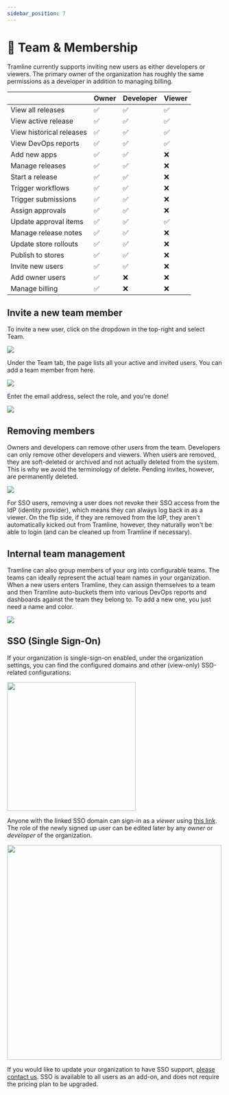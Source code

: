 ```yaml
---
sidebar_position: 7
---
```


# 👫 Team & Membership

Tramline currently supports inviting new users as either developers or viewers. The primary owner of the organization has roughly the same permissions as a developer in addition to managing billing.

| | Owner | Developer | Viewer |
|-|-------|-----------|--------|
| View all releases | ✅ | ✅ | ✅ |
| View active release | ✅ | ✅ | ✅  |
| View historical releases | ✅ | ✅ | ✅  |
| View DevOps reports | ✅ | ✅ | ✅  |
| Add new apps | ✅ | ✅ | ❌ |
| Manage releases | ✅ | ✅ | ❌ |
| Start a release | ✅ | ✅ | ❌ |
| Trigger workflows | ✅ | ✅ | ❌ |
| Trigger submissions | ✅ | ✅ | ❌ |
| Assign approvals | ✅ | ✅ | ❌ |
| Update approval items | ✅ | ✅ | ✅ |
| Manage release notes | ✅ | ✅ | ❌ |
| Update store rollouts | ✅ | ✅ | ❌ |
| Publish to stores | ✅ | ✅ | ❌ |
| Invite new users | ✅ | ✅ | ❌ |
| Add owner users | ✅ | ❌  | ❌ |
| Manage billing | ✅ | ❌ | ❌ |


## Invite a new team member

To invite a new user, click on the dropdown in the top-right and select Team.

![](/img/organization-settings-dropdown.png)

Under the Team tab, the page lists all your active and invited users. You can add a team member from here.

![](/img/team-members.png)

Enter the email address, select the role, and you're done!

![](/img/add-member.png)

## Removing members

Owners and developers can remove other users from the team. Developers can only remove other developers and viewers. When users are removed, they are soft-deleted or archived and not actually deleted from the system. This is why we avoid the terminology of delete. Pending invites, however, are permanently deleted.

![](/img/team-members-actions.png)

For SSO users, removing a user does not revoke their SSO access from the IdP (identity provider), which means they can always log back in as a viewer. On the flip side, if they are removed from the IdP, they aren't automatically kicked out from Tramline, however, they naturally won't be able to login (and can be cleaned up from Tramline if necessary).

## Internal team management

Tramline can also group members of your org into configurable teams. The teams can ideally represent the actual team names in your organization. When a new users enters Tramline, they can assign themselves to a team and then Tramline auto-buckets them into various DevOps reports and dashboards against the team they belong to. To add a new one, you just need a name and color.

![](/img/team-management.png)

## SSO (Single Sign-On)

If your organization is single-sign-on enabled, under the organization settings, you can find the configured domains and other (view-only) SSO-related configurations:
<p><img src="/img/sso-team.png" width="300"/></p>

Anyone with the linked SSO domain can sign-in as a _viewer_ using [this link](https://tramline.dev/sso/sign_in). The role of the newly signed up user can be edited later by any _owner_ or _developer_ of the organization.

<p><img src="/img/sso-login.png" width="500"/></p>

If you would like to update your organization to have SSO support, [please contact us](/getting-support). SSO is available to all users as an add-on, and does not require the pricing plan to be upgraded.
